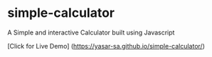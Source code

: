 # simple-calculator
A Simple and interactive Calculator built using Javascript

[Click for Live Demo] (https://yasar-sa.github.io/simple-calculator/)
